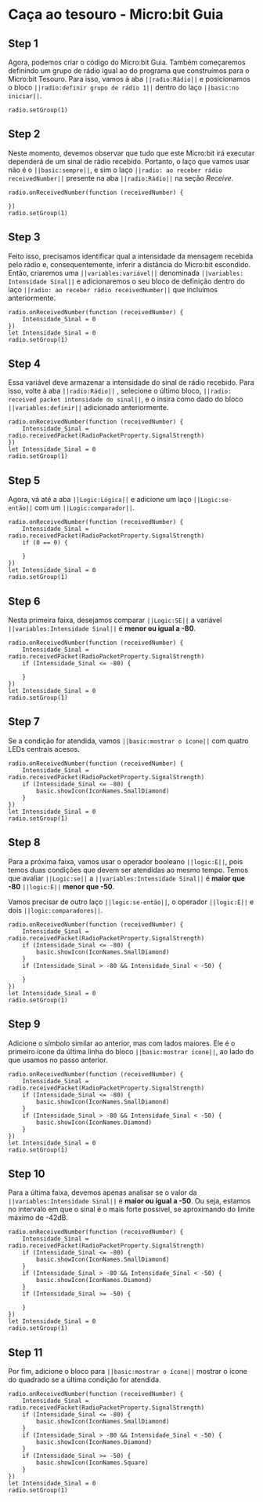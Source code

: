 # Caça ao tesouro - Micro:bit Guia

## Step 1


Agora, podemos criar o código do Micro:bit Guia. Também começaremos definindo um grupo de rádio igual ao do programa que construímos para o Micro:bit Tesouro. 
Para isso, vamos à aba ``||radio:Rádio||`` e posicionamos o bloco ``||radio:definir grupo de rádio 1||`` dentro do laço ``||basic:no iniciar||``.
 
```blocks
radio.setGroup(1)
```

## Step 2

Neste momento, devemos observar que tudo que este Micro:bit irá executar dependerá de um sinal de rádio recebido. 
Portanto, o laço que vamos usar não é o ``||basic:sempre||``, e sim o laço ``||radio: ao receber rádio receivedNumber||`` presente na aba ``||radio:Rádio||`` na seção *Receive*. 

```blocks
radio.onReceivedNumber(function (receivedNumber) {
	
})
radio.setGroup(1)
```

## Step 3

Feito isso, precisamos identificar qual a intensidade da mensagem recebida pelo rádio e, consequentemente, inferir a distância do Micro:bit escondido.
Então, criaremos uma ``||variables:variável||`` denominada ``||variables: Intensidade Sinal||`` e adicionaremos o seu bloco de definição dentro do laço ``||radio: ao receber rádio receivedNumber||`` que incluímos anteriormente.

```blocks
radio.onReceivedNumber(function (receivedNumber) {
    Intensidade_Sinal = 0
})
let Intensidade_Sinal = 0
radio.setGroup(1)
```

## Step 4

Essa variável deve armazenar a intensidade do sinal de rádio recebido. Para isso, volte à aba ``||radio:Rádio||`` , 
selecione o último bloco, ``||radio: received packet intensidade do sinal||``, e o insira como dado do bloco ``||variables:definir||`` adicionado anteriormente.

```blocks
radio.onReceivedNumber(function (receivedNumber) {
    Intensidade_Sinal = radio.receivedPacket(RadioPacketProperty.SignalStrength)
})
let Intensidade_Sinal = 0
radio.setGroup(1)
```

## Step 5

Agora, vá até a aba ``||Logic:Lógica||`` e adicione um laço ``||Logic:se-então||`` com um ``||Logic:comparador||``.

```blocks
radio.onReceivedNumber(function (receivedNumber) {
    Intensidade_Sinal = radio.receivedPacket(RadioPacketProperty.SignalStrength)
    if (0 == 0) {
    	
    }
})
let Intensidade_Sinal = 0
radio.setGroup(1)
```

## Step 6

Nesta primeira faixa, desejamos comparar ``||Logic:SE||`` a variável ``||variables:Intensidade Sinal||`` é **menor ou igual a -80**.

```blocks
radio.onReceivedNumber(function (receivedNumber) {
    Intensidade_Sinal = radio.receivedPacket(RadioPacketProperty.SignalStrength)
    if (Intensidade_Sinal <= -80) {
    	
    }
})
let Intensidade_Sinal = 0
radio.setGroup(1)
```

## Step 7

Se a condição for atendida, vamos ``||basic:mostrar o ícone||`` com quatro LEDs centrais acesos.

```blocks
radio.onReceivedNumber(function (receivedNumber) {
    Intensidade_Sinal = radio.receivedPacket(RadioPacketProperty.SignalStrength)
    if (Intensidade_Sinal <= -80) {
        basic.showIcon(IconNames.SmallDiamond)
    }
})
let Intensidade_Sinal = 0
radio.setGroup(1)
```

## Step 8

Para a próxima faixa, vamos usar o operador booleano ``||logic:E||``, pois temos duas condições que devem ser atendidas ao mesmo tempo. Temos que avaliar ``||Logic:se||`` a ``||variables:Intensidade Sinal||`` é **maior que -80** ``||logic:E||`` **menor que -50**.

 Vamos precisar de outro laço ``||logic:se-então||``, o operador ``||logic:E||`` e dois ``||logic:comparadores||``.

```blocks
radio.onReceivedNumber(function (receivedNumber) {
    Intensidade_Sinal = radio.receivedPacket(RadioPacketProperty.SignalStrength)
    if (Intensidade_Sinal <= -80) {
        basic.showIcon(IconNames.SmallDiamond)
    }
    if (Intensidade_Sinal > -80 && Intensidade_Sinal < -50) {
    	
    }
})
let Intensidade_Sinal = 0
radio.setGroup(1)
```

## Step 9

Adicione o símbolo similar ao anterior, mas com lados maiores. Ele é o primeiro ícone da última linha do bloco ``||basic:mostrar ícone||``, ao lado do que usamos no passo anterior.

```blocks
radio.onReceivedNumber(function (receivedNumber) {
    Intensidade_Sinal = radio.receivedPacket(RadioPacketProperty.SignalStrength)
    if (Intensidade_Sinal <= -80) {
        basic.showIcon(IconNames.SmallDiamond)
    }
    if (Intensidade_Sinal > -80 && Intensidade_Sinal < -50) {
        basic.showIcon(IconNames.Diamond)
    }
})
let Intensidade_Sinal = 0
radio.setGroup(1)
```

## Step 10

Para a última faixa, devemos apenas analisar se o valor da ``||variables:Intensidade Sinal||`` é **maior ou igual a -50**. Ou seja, estamos no intervalo em que o sinal é o mais forte possível, se aproximando do limite máximo de -42dB.

```blocks
radio.onReceivedNumber(function (receivedNumber) {
    Intensidade_Sinal = radio.receivedPacket(RadioPacketProperty.SignalStrength)
    if (Intensidade_Sinal <= -80) {
        basic.showIcon(IconNames.SmallDiamond)
    }
    if (Intensidade_Sinal > -80 && Intensidade_Sinal < -50) {
        basic.showIcon(IconNames.Diamond)
    }
    if (Intensidade_Sinal >= -50) {
    	
    }
})
let Intensidade_Sinal = 0
radio.setGroup(1)
```

## Step 11

Por fim, adicione o bloco para ``||basic:mostrar o ícone||`` mostrar o ícone do quadrado se a última condição for atendida.

```blocks
radio.onReceivedNumber(function (receivedNumber) {
    Intensidade_Sinal = radio.receivedPacket(RadioPacketProperty.SignalStrength)
    if (Intensidade_Sinal <= -80) {
        basic.showIcon(IconNames.SmallDiamond)
    }
    if (Intensidade_Sinal > -80 && Intensidade_Sinal < -50) {
        basic.showIcon(IconNames.Diamond)
    }
    if (Intensidade_Sinal >= -50) {
        basic.showIcon(IconNames.Square)
    }
})
let Intensidade_Sinal = 0
radio.setGroup(1)
```